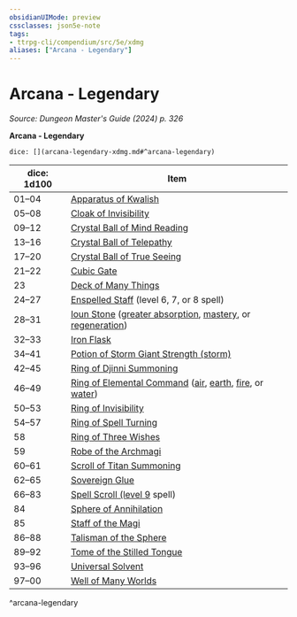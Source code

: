 ```yaml
---
obsidianUIMode: preview
cssclasses: json5e-note
tags:
- ttrpg-cli/compendium/src/5e/xdmg
aliases: ["Arcana - Legendary"]
---
```

# Arcana - Legendary
*Source: Dungeon Master's Guide (2024) p. 326* 

**Arcana - Legendary**

`dice: [](arcana-legendary-xdmg.md#^arcana-legendary)`

| dice: 1d100 | Item |
|-------------|------|
| 01–04 | [Apparatus of Kwalish](3-Mechanics/CLI/items/apparatus-of-kwalish-xdmg.md) |
| 05–08 | [Cloak of Invisibility](3-Mechanics/CLI/items/cloak-of-invisibility-xdmg.md) |
| 09–12 | [Crystal Ball of Mind Reading](3-Mechanics/CLI/items/crystal-ball-of-mind-reading-xdmg.md) |
| 13–16 | [Crystal Ball of Telepathy](3-Mechanics/CLI/items/crystal-ball-of-telepathy-xdmg.md) |
| 17–20 | [Crystal Ball of True Seeing](3-Mechanics/CLI/items/crystal-ball-of-true-seeing-xdmg.md) |
| 21–22 | [Cubic Gate](3-Mechanics/CLI/items/cubic-gate-xdmg.md) |
| 23 | [Deck of Many Things](3-Mechanics/CLI/items/deck-of-many-things-xdmg.md) |
| 24–27 | [Enspelled Staff](3-Mechanics/CLI/items/enspelled-staff-xdmg.md) (level 6, 7, or 8 spell) |
| 28–31 | [Ioun Stone](3-Mechanics/CLI/items/ioun-stone-xdmg.md) ([greater absorption](3-Mechanics/CLI/items/ioun-stone-greater-absorption-xdmg.md), [mastery](3-Mechanics/CLI/items/ioun-stone-mastery-xdmg.md), or [regeneration](3-Mechanics/CLI/items/ioun-stone-regeneration-xdmg.md)) |
| 32–33 | [Iron Flask](3-Mechanics/CLI/items/iron-flask-xdmg.md) |
| 34–41 | [Potion of Storm Giant Strength (storm)](3-Mechanics/CLI/items/potion-of-storm-giant-strength-xdmg.md) |
| 42–45 | [Ring of Djinni Summoning](3-Mechanics/CLI/items/ring-of-djinni-summoning-xdmg.md) |
| 46–49 | [Ring of Elemental Command](3-Mechanics/CLI/items/ring-of-elemental-command-xdmg.md) ([air](3-Mechanics/CLI/items/ring-of-elemental-command-air-xdmg.md), [earth](3-Mechanics/CLI/items/ring-of-elemental-command-earth-xdmg.md), [fire](3-Mechanics/CLI/items/ring-of-elemental-command-fire-xdmg.md), or [water](3-Mechanics/CLI/items/ring-of-elemental-command-water-xdmg.md)) |
| 50–53 | [Ring of Invisibility](3-Mechanics/CLI/items/ring-of-invisibility-xdmg.md) |
| 54–57 | [Ring of Spell Turning](3-Mechanics/CLI/items/ring-of-spell-turning-xdmg.md) |
| 58 | [Ring of Three Wishes](3-Mechanics/CLI/items/ring-of-three-wishes-xdmg.md) |
| 59 | [Robe of the Archmagi](3-Mechanics/CLI/items/robe-of-the-archmagi-xdmg.md) |
| 60–61 | [Scroll of Titan Summoning](3-Mechanics/CLI/items/scroll-of-titan-summoning-xdmg.md) |
| 62–65 | [Sovereign Glue](3-Mechanics/CLI/items/sovereign-glue-xdmg.md) |
| 66–83 | [Spell Scroll (level 9](3-Mechanics/CLI/items/spell-scroll-level-9-xdmg.md) spell) |
| 84 | [Sphere of Annihilation](3-Mechanics/CLI/items/sphere-of-annihilation-xdmg.md) |
| 85 | [Staff of the Magi](3-Mechanics/CLI/items/staff-of-the-magi-xdmg.md) |
| 86–88 | [Talisman of the Sphere](3-Mechanics/CLI/items/talisman-of-the-sphere-xdmg.md) |
| 89–92 | [Tome of the Stilled Tongue](3-Mechanics/CLI/items/tome-of-the-stilled-tongue-xdmg.md) |
| 93–96 | [Universal Solvent](3-Mechanics/CLI/items/universal-solvent-xdmg.md) |
| 97–00 | [Well of Many Worlds](3-Mechanics/CLI/items/well-of-many-worlds-xdmg.md) |
^arcana-legendary